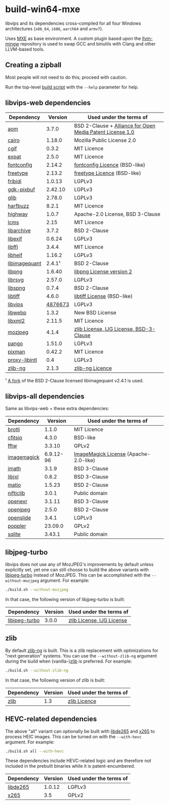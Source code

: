 # build-win64-mxe

libvips and its dependencies cross-compiled for all four Windows architectures (`x86_64`, `i686`,
`aarch64` and `armv7`).

Uses [MXE](https://github.com/mxe/mxe) as base environment. A custom plugin based upon the
[llvm-mingw](https://github.com/mstorsjo/llvm-mingw) repository is used to swap GCC and binutils
with Clang and other LLVM-based tools.

## Creating a zipball

Most people will not need to do this; proceed with caution.

Run the top-level [build script](build.sh) with the `--help` parameter for help.

## libvips-web dependencies

| Dependency      | Version   | Used under the terms of                                      |
|-----------------|-----------|--------------------------------------------------------------|
| [aom]           | 3.7.0     | BSD 2-Clause + [Alliance for Open Media Patent License 1.0]  |
| [cairo]         | 1.18.0    | Mozilla Public License 2.0                                   |
| [cgif]          | 0.3.2     | MIT Licence                                                  |
| [expat]         | 2.5.0     | MIT Licence                                                  |
| [fontconfig]    | 2.14.2    | [fontconfig Licence] (BSD-like)                              |
| [freetype]      | 2.13.2    | [freetype Licence] (BSD-like)                                |
| [fribidi]       | 1.0.13    | LGPLv3                                                       |
| [gdk-pixbuf]    | 2.42.10   | LGPLv3                                                       |
| [glib]          | 2.78.0    | LGPLv3                                                       |
| [harfbuzz]      | 8.2.1     | MIT Licence                                                  |
| [highway]       | 1.0.7     | Apache-2.0 License, BSD 3-Clause                             |
| [lcms]          | 2.15      | MIT Licence                                                  |
| [libarchive]    | 3.7.2     | BSD 2-Clause                                                 |
| [libexif]       | 0.6.24    | LGPLv3                                                       |
| [libffi]        | 3.4.4     | MIT Licence                                                  |
| [libheif]       | 1.16.2    | LGPLv3                                                       |
| [libimagequant] | 2.4.1¹    | BSD 2-Clause                                                 |
| [libpng]        | 1.6.40    | [libpng License version 2]                                   |
| [librsvg]       | 2.57.0    | LGPLv3                                                       |
| [libspng]       | 0.7.4     | BSD 2-Clause                                                 |
| [libtiff]       | 4.6.0     | [libtiff License] (BSD-like)                                 |
| [libvips]       | [4876673] | LGPLv3                                                       |
| [libwebp]       | 1.3.2     | New BSD License                                              |
| [libxml2]       | 2.11.5    | MIT Licence                                                  |
| [mozjpeg]       | 4.1.4     | [zlib License, IJG License, BSD-3-Clause]                    |
| [pango]         | 1.51.0    | LGPLv3                                                       |
| [pixman]        | 0.42.2    | MIT Licence                                                  |
| [proxy-libintl] | 0.4       | LGPLv3                                                       |
| [zlib-ng]       | 2.1.3     | [zlib-ng Licence]                                            |

¹ [A fork](https://github.com/lovell/libimagequant) of the BSD 2-Clause licensed libimagequant v2.4.1 is used.  

[4876673]: https://github.com/kleisauke/libvips/commit/4876673321429a89c50efdd15a9259fe5322701f

[aom]: https://aomedia.googlesource.com/aom/
[Alliance for Open Media Patent License 1.0]: https://aomedia.org/license/patent-license/
[cairo]: https://gitlab.freedesktop.org/cairo/cairo
[cgif]: https://github.com/dloebl/cgif
[expat]: https://github.com/libexpat/libexpat
[fontconfig]: https://gitlab.freedesktop.org/fontconfig/fontconfig
[fontconfig Licence]: https://gitlab.freedesktop.org/fontconfig/fontconfig/blob/main/COPYING
[freetype]: https://gitlab.freedesktop.org/freetype/freetype
[freetype Licence]: https://gitlab.freedesktop.org/freetype/freetype/blob/master/docs/FTL.TXT
[fribidi]: https://github.com/fribidi/fribidi
[gdk-pixbuf]: https://gitlab.gnome.org/GNOME/gdk-pixbuf
[glib]: https://gitlab.gnome.org/GNOME/glib
[harfbuzz]: https://github.com/harfbuzz/harfbuzz
[highway]: https://github.com/google/highway
[lcms]: https://github.com/mm2/Little-CMS
[libarchive]: https://github.com/libarchive/libarchive
[libexif]: https://github.com/libexif/libexif
[libffi]: https://github.com/libffi/libffi
[libheif]: https://github.com/strukturag/libheif
[libimagequant]: https://github.com/lovell/libimagequant
[libpng]: https://github.com/glennrp/libpng
[libpng License version 2]: https://github.com/glennrp/libpng/blob/master/LICENSE
[librsvg]: https://gitlab.gnome.org/GNOME/librsvg
[libspng]: https://github.com/randy408/libspng
[libtiff]: https://gitlab.com/libtiff/libtiff
[libtiff License]: https://libtiff.gitlab.io/libtiff/project/license.html
[libvips]: https://github.com/libvips/libvips
[libwebp]: https://github.com/webmproject/libwebp
[libxml2]: https://gitlab.gnome.org/GNOME/libxml2
[mozjpeg]: https://github.com/mozilla/mozjpeg
[zlib License, IJG License, BSD-3-Clause]: https://github.com/mozilla/mozjpeg/blob/master/LICENSE.md
[pango]: https://gitlab.gnome.org/GNOME/pango
[pixman]: https://gitlab.freedesktop.org/pixman/pixman
[proxy-libintl]: https://github.com/frida/proxy-libintl
[zlib-ng]: https://github.com/zlib-ng/zlib-ng
[zlib-ng Licence]: https://github.com/zlib-ng/zlib-ng/blob/develop/LICENSE.md

## libvips-all dependencies

Same as libvips-web + these extra dependencies:

| Dependency      | Version   | Used under the terms of                                      |
|-----------------|-----------|--------------------------------------------------------------|
| [brotli]        | 1.1.0     | MIT Licence                                                  |
| [cfitsio]       | 4.3.0     | BSD-like                                                     |
| [fftw]          | 3.3.10    | GPLv2                                                        |
| [imagemagick]   | 6.9.12-96 | [ImageMagick License] (Apache-2.0-like)                      |
| [imath]         | 3.1.9     | BSD 3-Clause                                                 |
| [libjxl]        | 0.8.2     | BSD 3-Clause                                                 |
| [matio]         | 1.5.23    | BSD 2-Clause                                                 |
| [nifticlib]     | 3.0.1     | Public domain                                                |
| [openexr]       | 3.1.11    | BSD 3-Clause                                                 |
| [openjpeg]      | 2.5.0     | BSD 2-Clause                                                 |
| [openslide]     | 3.4.1     | LGPLv3                                                       |
| [poppler]       | 23.09.0   | GPLv2                                                        |
| [sqlite]        | 3.43.1    | Public domain                                                |

[brotli]: https://github.com/google/brotli
[cfitsio]: https://heasarc.gsfc.nasa.gov/fitsio/
[fftw]: https://github.com/FFTW/fftw3
[imagemagick]: https://github.com/ImageMagick/ImageMagick6
[ImageMagick License]: https://imagemagick.org/script/license.php
[imath]: https://github.com/AcademySoftwareFoundation/Imath
[libjxl]: https://github.com/libjxl/libjxl
[matio]: https://github.com/tbeu/matio
[nifticlib]: https://github.com/NIFTI-Imaging/nifti_clib
[openexr]: https://github.com/AcademySoftwareFoundation/openexr
[openjpeg]: https://github.com/uclouvain/openjpeg
[openslide]: https://github.com/openslide/openslide
[poppler]: https://gitlab.freedesktop.org/poppler/poppler
[sqlite]: https://sqlite.org/

## libjpeg-turbo

libvips does not use any of MozJPEG's improvements by default unless explicitly set,
yet one can still choose to build the above variants with [libjpeg-turbo] instead of
MozJPEG. This can be accomplished with the `--without-mozjpeg` argument. For example:

```bash
./build.sh --without-mozjpeg
```

In that case, the following version of libjpeg-turbo is built:

| Dependency      | Version   | Used under the terms of                                      |
|-----------------|-----------|--------------------------------------------------------------|
| [libjpeg-turbo] | 3.0.0     | [zlib License, IJG License]                                  |

[libjpeg-turbo]: https://github.com/libjpeg-turbo/libjpeg-turbo
[zlib License, IJG License]: https://github.com/libjpeg-turbo/libjpeg-turbo/blob/main/LICENSE.md

## zlib

By default [zlib-ng] is built. This is a zlib replacement with optimizations for
"next generation" systems. You can use the `--without-zlib-ng` argument during the
build when (vanilla-)[zlib] is preferred. For example:

```bash
./build.sh --without-zlib-ng
```

In that case, the following version of zlib is built:

| Dependency      | Version   | Used under the terms of                                      |
|-----------------|-----------|--------------------------------------------------------------|
| [zlib]          | 1.3       | [zlib Licence]                                               |

[zlib]: https://zlib.net/
[zlib Licence]: https://github.com/madler/zlib/blob/master/zlib.h

## HEVC-related dependencies

The above "all" variant can optionally be built with [libde265] and [x265] to process
HEIC images. This can be turned on with the `--with-hevc` argument. For example:

```bash
./build.sh all --with-hevc
```

These dependencies include HEVC-related logic and are therefore not included in the
prebuilt binaries while it is patent-encumbered.

| Dependency      | Version   | Used under the terms of                                      |
|-----------------|-----------|--------------------------------------------------------------|
| [libde265]      | 1.0.12    | LGPLv3                                                       |
| [x265]          | 3.5       | GPLv2                                                        |

[libde265]: https://github.com/strukturag/libde265
[x265]: https://bitbucket.org/multicoreware/x265_git/wiki/Home

